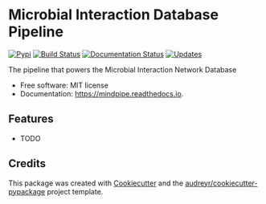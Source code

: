 Microbial Interaction Database Pipeline
=======================================

[![Pypi](https://img.shields.io/pypi/v/mindpipe.svg?style=for-the-badge)](https://pypi.python.org/pypi/mindpipe)
[![Build Status](https://img.shields.io/travis/com/dileep-kishore/mindpipe.svg?style=for-the-badge&token=qCMKydrUTvcJ87J6czex&branch=master)](https://travis-ci.com/dileep-kishore/mindpipe)
[![Documentation Status](https://readthedocs.org/projects/mindpipe/badge/?version=latest&style=for-the-badge)](https://mindpipe.readthedocs.io/en/latest/?badge=latest)
[![Updates](https://pyup.io/repos/github/dileep-kishore/mindpipe/shield.svg?style=for-the-badge)](https://pyup.io/repos/github/dileep-kishore/mindpipe/)

The pipeline that powers the Microbial Interaction Network Database

-   Free software: MIT license
-   Documentation: <https://mindpipe.readthedocs.io>.

Features
--------

-   TODO

Credits
-------

This package was created with
[Cookiecutter](https://github.com/audreyr/cookiecutter) and the
[audreyr/cookiecutter-pypackage](https://github.com/audreyr/cookiecutter-pypackage)
project template.
